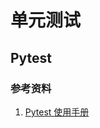 # 单元测试

## Pytest

### 参考资料
1. [Pytest 使用手册](https://learning-pytest.readthedocs.io/zh/latest/index.html)